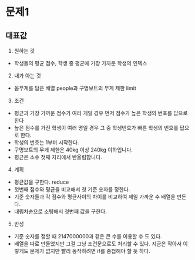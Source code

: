 # 문제1 
## 대표값

1. 원하는 것
-  학생들의 평균 점수, 학생 중 평균에 가장 가까운 학생의 인덱스

2. 내가 아는 것
- 몸무게를 담은 배열 people과 구명보트의 무게 제한 limit

3. 조건
- 평균과 가장 가까운 점수가 여러 개일 경우 먼저 점수가 높은 학생의 번호를 답으로 한다
- 높은 점수를 가진 학생이 여러 명일 경우 그 중 학생번호가 빠른 학생의 번호를 답으로 한다.
- 학생의 번호는 1부터 시작한다.  
- 구명보트의 무게 제한은 40kg 이상 240kg 이하입니다.
- 평균은 소수 첫째 자리에서 반올림합니다.

4. 계획
- 평균값을 구한다. reduce
- 첫번째 점수와 평균을 비교해서 첫 기준 숫자를 정한다. 
- 기준 숫자들과 각 점수와 평균사이의 차이를 비교하여 제일 가까운 수 배열을 만든다. 
- 내림차순으로 소팅해서 첫번째 값을 구한다. 

5. 반성 
- 기준 숫자를 정할 때 2147000000과 같은 큰 수를 이용할 수 도 있다. 
- 배열을 따로 만들었지만 그걸 그냥 조건문으로도 처리할 수 있다. 지금은 작아서 이렇게도 문제가 없지만 빨리 동작하려면 if를 중첩해야 할 듯 하다. 
